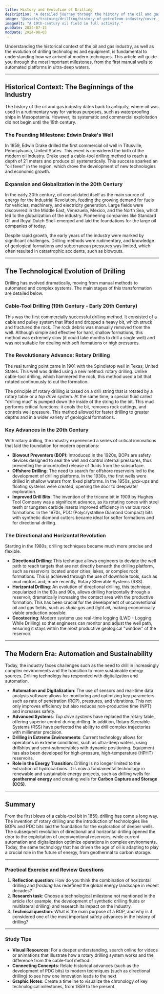 ```yaml
---
title: History and Evolution of Drilling
description: "A detailed journey through the history of the oil and gas industry, analyzing the evolution of drilling technologies and equipment, from rudimentary methods to sophisticated modern techniques. This article will prepare you to understand the current industry landscape."
image: "@assets/training/drilling/history-of-petroleum-industry/cover.jpg"
imageAlt: "A 19th-century oil field in full activity."
pubDate: 2024-07-15
modDate: 2024-08-03
---
```


Understanding the historical context of the oil and gas industry, as well as the evolution of drilling technologies and equipment, is fundamental to understanding how we arrived at modern techniques. This article will guide you through the most important milestones, from the first manual wells to automated platforms in ultra-deep waters.

---

## Historical Context: The Beginnings of the Industry

The history of the oil and gas industry dates back to antiquity, where oil was used in a rudimentary way for various purposes, such as waterproofing ships in Mesopotamia. However, its systematic and commercial exploitation did not begin until the 19th century.

### The Founding Milestone: Edwin Drake's Well

In 1859, Edwin Drake drilled the first commercial oil well in Titusville, Pennsylvania, United States. This event is considered the birth of the modern oil industry. Drake used a cable-tool drilling method to reach a depth of 21 meters and produce oil systematically. This success sparked an "oil fever" in the region, which drove the development of new technologies and economic growth.

### Expansion and Globalization in the 20th Century

In the early 20th century, oil consolidated itself as the main source of energy for the Industrial Revolution, feeding the growing demand for fuels for vehicles, machinery, and electricity generation. Large fields were discovered in the Middle East, Venezuela, Mexico, and the North Sea, which led to the globalization of the industry. Pioneering companies like Standard Oil and Royal Dutch Shell emerged and laid the foundations for the large oil companies of today.

Despite rapid growth, the early years of the industry were marked by significant challenges. Drilling methods were rudimentary, and knowledge of geological formations and subterranean pressures was limited, which often resulted in catastrophic accidents, such as blowouts.

---

## The Technological Evolution of Drilling

Drilling has evolved dramatically, moving from manual methods to automated and complex systems. The main stages of this transformation are detailed below.

### Cable-Tool Drilling (19th Century - Early 20th Century)

This was the first commercially successful drilling method. It consisted of a cable and pulley system that lifted and dropped a heavy bit, which struck and fractured the rock. The rock debris was manually removed from the well. Although simple and effective for hard, shallow formations, this method was extremely slow (it could take months to drill a single well) and was not suitable for dealing with soft formations or high pressures.

### The Revolutionary Advance: Rotary Drilling

The real turning point came in 1901 with the Spindletop well in Texas, United States. This well was drilled using a new method: rotary drilling. Unlike cable-tool drilling, which hammered the rock, this method used a bit that rotated continuously to cut the formation.

The principle of rotary drilling is based on a drill string that is rotated by a rotary table or a *top drive* system. At the same time, a special fluid called "drilling mud" is pumped down the inside of the string to the bit. This mud performs critical functions: it cools the bit, removes rock cuttings, and controls well pressure. This method allowed for faster drilling to greater depths and in a wider variety of geological formations.

### Key Advances in the 20th Century

With rotary drilling, the industry experienced a series of critical innovations that laid the foundation for modern operations:

* **Blowout Preventers (BOP)**: Introduced in the 1920s, BOPs are safety devices designed to seal the well and control internal pressures, thus preventing the uncontrolled release of fluids from the subsurface.
* **Offshore Drilling**: The need to search for offshore reservoirs led to the development of drilling platforms. In the 1930s, the first wells were drilled in shallow waters from fixed platforms. In the 1950s, *jack-ups* and floating systems were created, opening the door to deepwater exploration.
* **Improved Drill Bits**: The invention of the tricone bit in 1909 by Hughes Tool Company was a significant advance, as its rotating cones with steel teeth or tungsten carbide inserts improved efficiency in various rock formations. In the 1970s, PDC (Polycrystalline Diamond Compact) bits with synthetic diamond cutters became ideal for softer formations and for directional drilling.

### The Directional and Horizontal Revolution

Starting in the 1980s, drilling techniques became much more precise and flexible.

* **Directional Drilling**: This technique allows engineers to deviate the well path to reach targets that are not directly beneath the drilling platform, such as reservoirs located under cities, lakes, or complex rock formations. This is achieved through the use of downhole tools, such as mud motors and, more recently, Rotary Steerable Systems (RSS).
* **Horizontal Drilling**: An evolution of directional drilling, this technique, popularized in the 80s and 90s, allows drilling horizontally through a reservoir, dramatically increasing the contact area with the productive formation. This has been crucial for the development of unconventional oil and gas fields, such as *shale gas* and *tight oil*, making economically viable production possible.
* **Geosteering**: Modern systems use real-time logging (LWD - Logging While Drilling) so that engineers can monitor and adjust the well path, ensuring it stays within the most productive geological "window" of the reservoir.

---

## The Modern Era: Automation and Sustainability

Today, the industry faces challenges such as the need to drill in increasingly complex environments and the transition to more sustainable energy sources. Drilling technology has responded with digitalization and automation.

* **Automation and Digitalization**: The use of sensors and real-time data analysis software allows for monitoring and optimizing key parameters such as rate of penetration (ROP), pressures, and vibrations. This not only improves efficiency but also reduces non-productive time (NPT) and increases safety.
* **Advanced Systems**: *Top drive systems* have replaced the rotary table, offering superior control during drilling. In addition, Rotary Steerable Systems (RSS) have perfected the ability to drill complex trajectories with millimeter precision.
* **Drilling in Extreme Environments**: Current technology allows for operations in extreme conditions, such as ultra-deep waters, using drillships and semi-submersibles with dynamic positioning. Equipment has also been developed for high-pressure, high-temperature (HPHT) reservoirs.
* **Role in the Energy Transition**: Drilling is no longer limited to the extraction of hydrocarbons. It is now a fundamental technology in renewable and sustainable energy projects, such as drilling wells for **geothermal energy** and creating wells for **Carbon Capture and Storage (CCS)**.

---

## Summary

From the first blows of a cable-tool bit in 1859, drilling has come a long way. The invention of rotary drilling and the introduction of technologies like BOPs and PDC bits laid the foundation for the exploration of deeper wells. The subsequent revolution of directional and horizontal drilling opened the door to the exploitation of unconventional reservoirs, while current automation and digitalization optimize operations in complex environments. Today, the same technology that has driven the age of oil is adapting to play a crucial role in the future of energy, from geothermal to carbon storage.

---

### Practical Exercise and Review Questions

1. **Reflection question**: How do you think the combination of horizontal drilling and *fracking* has redefined the global energy landscape in recent decades?
2. **Research task**: Choose a technological milestone not mentioned in the article (for example, the development of synthetic drilling fluids or multilateral drilling) and research its impact on the industry.
3. **Technical question**: What is the main purpose of a BOP, and why is it considered one of the most important safety advances in the history of drilling?

---

### Study Tips

* **Visual Resources**: For a deeper understanding, search online for videos or animations that illustrate how a rotary drilling system works and the difference from the cable-tool method.
* **Connecting Concepts**: Relate historical advances (such as the development of PDC bits) to modern techniques (such as directional drilling) to see how one innovation leads to the next.
* **Graphic Notes**: Create a timeline to visualize the chronology of key technological milestones, from 1859 to the present.
